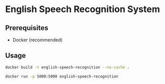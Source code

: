 # English Speech Recognition System

## Prerequisites
- Docker (recommended)

## Usage

```bash
docker build -t english-speech-recognition --no-cache .

docker run -p 5000:5000 english-speech-recognition
